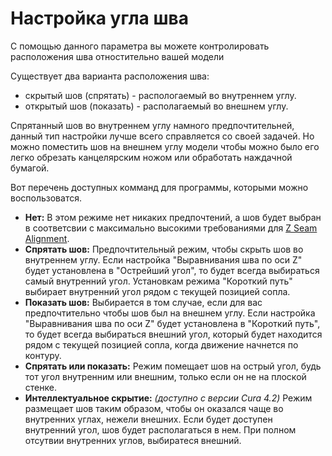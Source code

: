 Настройка угла шва
====
С помощью данного параметра вы можете контролировать расположения шва отностительно вашей модели

Существует два варианта расположения шва:  
* скрытый шов (спрятать) - распологаемый во внутреннем углу.
* открытый шов (показать) - располагаемый во внешнем углу.

Спрятанный шов во внутреннем углу намного предпочтительней, данный тип настройки лучше всего справляется со своей задачей. Но можно поместить шов на внешнем углу модели чтобы можно было его легко обрезать канцелярским ножом или обработать наждачной бумагой.

Вот перечень доступных комманд для программы, которыми можно воспользоватся.
* **Нет:** В этом режиме нет никаких предпочтений, а шов будет выбран в соответсвии с максимально высокими требованиями для [Z Seam Alignment](../shell/z_seam_type.md).
* **Спрятать шов:** Предпочтительный режим, чтобы скрыть шов во внутреннем углу. Если настройка "Выравнивания шва по оси Z" будет установлена в "Острейший угол", то будет всегда выбираться самый внутренний угол. Установкам режима "Короткий путь" выбирает внутренний угол рядом с текущей позицией сопла.
* **Показать шов:** Выбирается в том случае, если для вас предпочтительно чтобы шов был на внешнем углу. Если настройка "Выравнивания шва по оси Z" будет установлена в "Короткий путь", то будет всегда выбираться внешний угол, который будет находится рядом с текущей позицией сопла, когда движение начнется по контуру.
* **Спрятать или показать:** Режим помещает шов на острый угол, будь тот угол внутренним или внешним, только если он не на плоской стенке.
* **Интеллектуальное скрытие:** *(доступно с версии Cura 4.2)* Режим размещает шов таким образом, чтобы он оказался чаще во внутренних углах, нежели внешних. Если будет доступен внутренний угол, шов будет располагаться в нем. При полном отсутвии внутренних углов, выбиратеся внешний.
